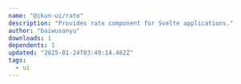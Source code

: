 ```yaml
---
name: "@ikun-ui/rate"
description: "Provides rate component for Svelte applications."
author: "baiwusanyu"
downloads: 1
dependents: 1
updated: "2025-01-24T03:49:14.462Z"
tags: 
  - ui
---
```

